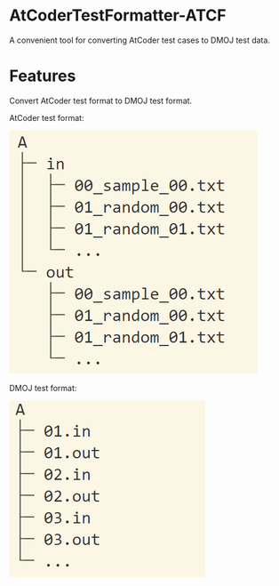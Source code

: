 # AtCoderTestFormatter-ATCF
A convenient tool for converting AtCoder test cases to DMOJ test data.

# Features
Convert AtCoder test format to DMOJ test format.

AtCoder test format:

![AtCoder test format](screenshots/AtCoder_Test_Format.png)

DMOJ test format:

![DMOJ test format](screenshots/DMOJ_Test_Format.png)
